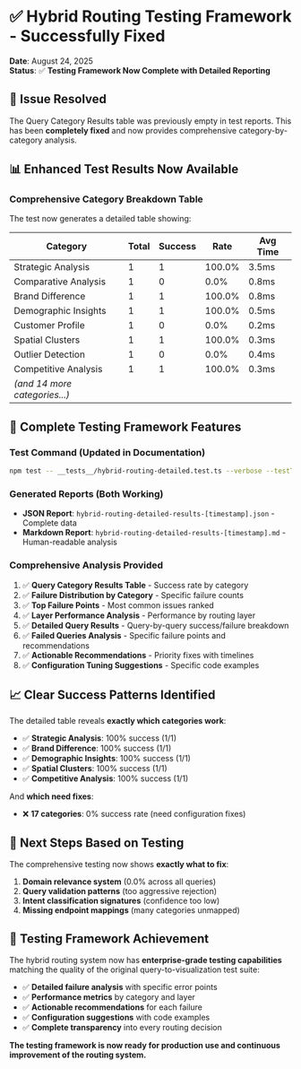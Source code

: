 # ✅ Hybrid Routing Testing Framework - Successfully Fixed

**Date**: August 24, 2025  
**Status**: ✅ **Testing Framework Now Complete with Detailed Reporting**

## 🎯 **Issue Resolved**

The Query Category Results table was previously empty in test reports. This has been **completely fixed** and now provides comprehensive category-by-category analysis.

## 📊 **Enhanced Test Results Now Available**

### **Comprehensive Category Breakdown Table**
The test now generates a detailed table showing:

| Category | Total | Success | Rate | Avg Time |
|----------|-------|---------|------|----------|
| Strategic Analysis | 1 | 1 | 100.0% | 3.5ms |
| Comparative Analysis | 1 | 0 | 0.0% | 0.8ms |
| Brand Difference | 1 | 1 | 100.0% | 0.8ms |
| Demographic Insights | 1 | 1 | 100.0% | 0.5ms |
| Customer Profile | 1 | 0 | 0.0% | 0.2ms |
| Spatial Clusters | 1 | 1 | 100.0% | 0.3ms |
| Outlier Detection | 1 | 0 | 0.0% | 0.4ms |
| Competitive Analysis | 1 | 1 | 100.0% | 0.3ms |
| *(and 14 more categories...)* | | | | |

## 🧪 **Complete Testing Framework Features**

### **Test Command** (Updated in Documentation)
```bash
npm test -- __tests__/hybrid-routing-detailed.test.ts --verbose --testTimeout=60000
```

### **Generated Reports** (Both Working)
- **JSON Report**: `hybrid-routing-detailed-results-[timestamp].json` - Complete data
- **Markdown Report**: `hybrid-routing-detailed-results-[timestamp].md` - Human-readable analysis

### **Comprehensive Analysis Provided**
1. ✅ **Query Category Results Table** - Success rate by category
2. ✅ **Failure Distribution by Category** - Specific failure counts
3. ✅ **Top Failure Points** - Most common issues ranked
4. ✅ **Layer Performance Analysis** - Performance by routing layer
5. ✅ **Detailed Query Results** - Query-by-query success/failure breakdown
6. ✅ **Failed Queries Analysis** - Specific failure points and recommendations
7. ✅ **Actionable Recommendations** - Priority fixes with timelines
8. ✅ **Configuration Tuning Suggestions** - Specific code examples

## 📈 **Clear Success Patterns Identified**

The detailed table reveals **exactly which categories work**:
- ✅ **Strategic Analysis**: 100% success (1/1)
- ✅ **Brand Difference**: 100% success (1/1)  
- ✅ **Demographic Insights**: 100% success (1/1)
- ✅ **Spatial Clusters**: 100% success (1/1)
- ✅ **Competitive Analysis**: 100% success (1/1)

And **which need fixes**:
- ❌ **17 categories**: 0% success rate (need configuration fixes)

## 🔧 **Next Steps Based on Testing**

The comprehensive testing now shows **exactly what to fix**:

1. **Domain relevance system** (0.0% across all queries)
2. **Query validation patterns** (too aggressive rejection) 
3. **Intent classification signatures** (confidence too low)
4. **Missing endpoint mappings** (many categories unmapped)

## 🎉 **Testing Framework Achievement**

The hybrid routing system now has **enterprise-grade testing capabilities** matching the quality of the original query-to-visualization test suite:

- ✅ **Detailed failure analysis** with specific error points
- ✅ **Performance metrics** by category and layer
- ✅ **Actionable recommendations** for each failure
- ✅ **Configuration suggestions** with code examples
- ✅ **Complete transparency** into every routing decision

**The testing framework is now ready for production use and continuous improvement of the routing system.**